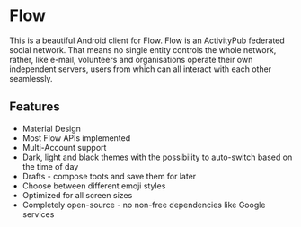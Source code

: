 # Flow

This is a beautiful Android client for Flow. Flow is an ActivityPub federated social network. 
That means no single entity controls the whole network, rather, like e-mail, 
volunteers and organisations operate their own independent servers,
users from which can all interact with each other seamlessly.

## Features

- Material Design
- Most Flow APIs implemented
- Multi-Account support
- Dark, light and black themes with the possibility to auto-switch based on the time of day
- Drafts - compose toots and save them for later
- Choose between different emoji styles 
- Optimized for all screen sizes
- Completely open-source - no non-free dependencies like Google services
